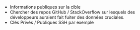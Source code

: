 

- Informations publiques sur la cible
- Chercher des repos GitHub / StackOverflow sur lesquels des développeurs auraient fait fuiter des données cruciales.
- Clés Privés / Publiques SSH par exemple
